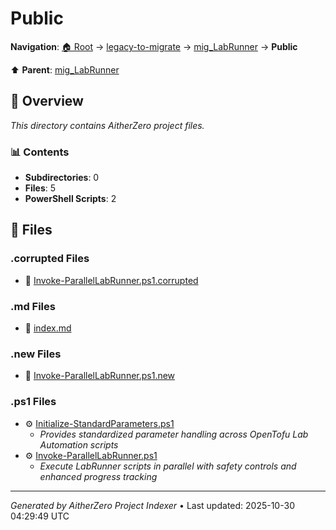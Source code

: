 # Public

**Navigation**: [🏠 Root](../../../index.md) → [legacy-to-migrate](../../index.md) → [mig_LabRunner](../index.md) → **Public**

⬆️ **Parent**: [mig_LabRunner](../index.md)

## 📖 Overview

*This directory contains AitherZero project files.*

### 📊 Contents

- **Subdirectories**: 0
- **Files**: 5
- **PowerShell Scripts**: 2

## 📄 Files

### .corrupted Files

- 📄 [Invoke-ParallelLabRunner.ps1.corrupted](./Invoke-ParallelLabRunner.ps1.corrupted)

### .md Files

- 📝 [index.md](./index.md)

### .new Files

- 📄 [Invoke-ParallelLabRunner.ps1.new](./Invoke-ParallelLabRunner.ps1.new)

### .ps1 Files

- ⚙️ [Initialize-StandardParameters.ps1](./Initialize-StandardParameters.ps1)
  - *Provides standardized parameter handling across OpenTofu Lab Automation scripts*
- ⚙️ [Invoke-ParallelLabRunner.ps1](./Invoke-ParallelLabRunner.ps1)
  - *Execute LabRunner scripts in parallel with safety controls and enhanced progress tracking*

---

*Generated by AitherZero Project Indexer* • Last updated: 2025-10-30 04:29:49 UTC

